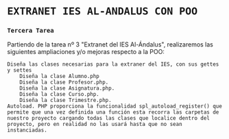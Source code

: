 # `EXTRANET IES AL-ANDALUS CON POO`   
### `Tercera Tarea` 

Partiendo de la tarea nº 3 "Extranet del IES Al-Ándalus", realizaremos las siguientes ampliaciones y/o mejoras respecto a la POO:

    Diseña las clases necesarias para la extraner del IES, con sus gettes y settes
        Diseña la clase Alumno.php
        Diseña la clase Profesor.php.
        Diseña la clase Asignatura.php.
        Diseña la clase Curso.php.
        Diseña la clase Trimestre.php.
    Autoload. PHP proporciona la funcionalidad spl_autoload_register() que permite que una vez definida una función esta recorra las carpetas de nuestro proyecto cargando todas las clases que localice dentro del proyecto, pero en realidad no las usará hasta que no sean instanciadas.
